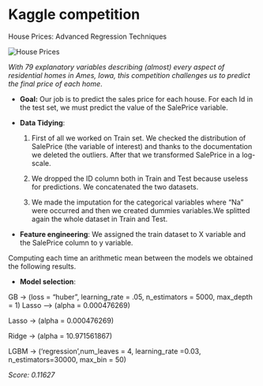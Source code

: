 # Kaggle competition
House Prices: Advanced Regression Techniques

![House Prices](https://kaggle2.blob.core.windows.net/competitions/kaggle/5407/logos/front_page.png)

*With 79 explanatory variables describing (almost) every aspect of residential homes in Ames, Iowa, this competition challenges us to predict the final price of each home*.

+ **Goal:**
Our job is to predict the sales price for each house. For each Id in the test set, we must predict the value of the SalePrice variable. 

+ **Data Tidying**:
  1. First of all we worked on Train set. We checked the distribution of SalePrice (the variable of interest) and thanks to         the documentation we deleted the outliers. After that we transformed SalePrice in a log-scale.

  2. We dropped the ID column both in Train and Test because useless for predictions. We concatenated the two datasets.
  
  3. We made the imputation for the categorical variables where “Na” were occurred and then we created dummies variables.We         splitted again the whole dataset in Train and Test.

+ **Feature engineering**:
We assigned the train dataset to X variable and the SalePrice column to y variable.

Computing each time an arithmetic mean between the models we obtained the following results.
+ **Model selection**:

GB $\rightarrow$ (loss = “huber”, learning_rate = .05, n_estimators = 5000, max_depth = 1) Lasso —> (alpha = 0.000476269)

Lasso $\rightarrow$ (alpha = 0.000476269)

Ridge $\rightarrow$ (alpha = 10.971561867)

LGBM $\rightarrow$ (‘regression’,num_leaves = 4, learning_rate =0.03, n_estimators=30000, max_bin = 50) 

*Score: 0.11627*
